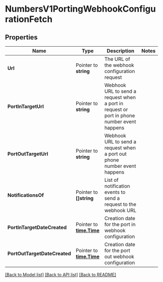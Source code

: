 # NumbersV1PortingWebhookConfigurationFetch

## Properties

Name | Type | Description | Notes
------------ | ------------- | ------------- | -------------
**Url** | Pointer to **string** | The URL of the webhook configuration request |
**PortInTargetUrl** | Pointer to **string** | Webhook URL to send a request when a port in request or port in phone number event happens |
**PortOutTargetUrl** | Pointer to **string** | Webhook URL to send a request when a port out phone number event happens |
**NotificationsOf** | Pointer to **[]string** | List of notification events to send a request to the webhook URL |
**PortInTargetDateCreated** | Pointer to [**time.Time**](time.Time.md) | Creation date for the port in webhook configuration |
**PortOutTargetDateCreated** | Pointer to [**time.Time**](time.Time.md) | Creation date for the port out webhook configuration |

[[Back to Model list]](../README.md#documentation-for-models) [[Back to API list]](../README.md#documentation-for-api-endpoints) [[Back to README]](../README.md)


